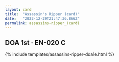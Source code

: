 ```yaml
---
layout: card
title:  "Assassin's Ripper (card)"
date:   "2022-12-29T21:47:36.866Z"
permalink: assassins-ripper_(card)
---
```


## DOA 1st &middot; EN-020 C

{% include templates/assassins-ripper-doa1e.html %}
